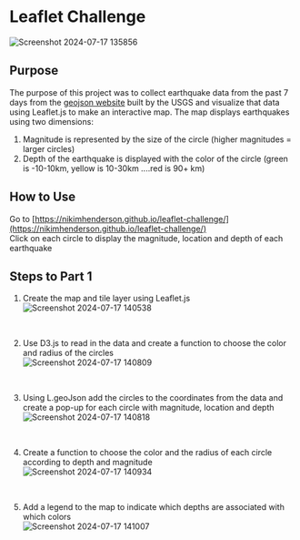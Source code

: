 # Leaflet Challenge
![Screenshot 2024-07-17 135856](https://github.com/user-attachments/assets/aa0041fd-34ed-477e-a53e-d2d0d7cfabc9)

## Purpose
The purpose of this project was to collect earthquake data from the past 7 days from the [geojson website](https://earthquake.usgs.gov/earthquakes/feed/v1.0/summary/all_week.geojson) built by the USGS and visualize that data using Leaflet.js to make an interactive map.
The map displays earthquakes using two dimensions:
1. Magnitude is represented by the size of the circle (higher magnitudes = larger circles)
2. Depth of the earthquake is displayed with the color of the circle (green is -10-10km, yellow is 10-30km ....red is 90+ km)

## How to Use
Go to [https://nikimhenderson.github.io/leaflet-challenge/](https://nikimhenderson.github.io/leaflet-challenge/) <br/>
Click on each circle to display the magnitude, location and depth of each earthquake

## Steps to Part 1
1. Create the map and tile layer using Leaflet.js <br/>
![Screenshot 2024-07-17 140538](https://github.com/user-attachments/assets/d7c0d233-2267-49b8-84c3-019eaa795773)
<br/>

2. Use D3.js to read in the data and create a function to choose the color and radius of the circles <br/>
![Screenshot 2024-07-17 140809](https://github.com/user-attachments/assets/8235a47e-51d6-4dc9-8adc-2292d56af847)
<br/>

3. Using L.geoJson add the circles to the coordinates from the data and create a pop-up for each circle with magnitude, location and depth <br/>
![Screenshot 2024-07-17 140818](https://github.com/user-attachments/assets/32b3b775-3363-47ca-a0b4-7e3751ea2c08)
<br/>

4. Create a function to choose the color and the radius of each circle according to depth and magnitude <br/>
![Screenshot 2024-07-17 140934](https://github.com/user-attachments/assets/66a2d73e-5ff3-41c1-b847-e353453ccc89)
<br/>

5. Add a legend to the map to indicate which depths are associated with which colors <br/>
![Screenshot 2024-07-17 141007](https://github.com/user-attachments/assets/8346c547-cb12-46fe-adb6-6905ec1d7323)

